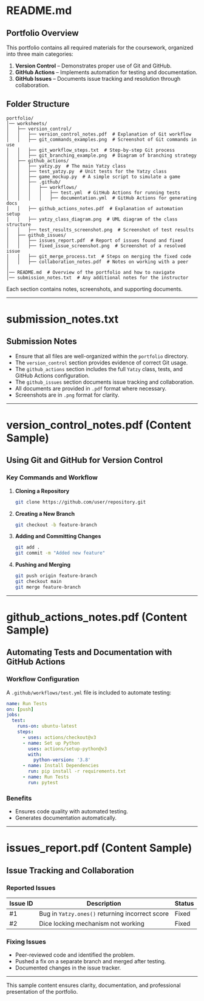 # README.md

## Portfolio Overview
This portfolio contains all required materials for the coursework, organized into three main categories:
1. **Version Control** – Demonstrates proper use of Git and GitHub.
2. **GitHub Actions** – Implements automation for testing and documentation.
3. **GitHub Issues** – Documents issue tracking and resolution through collaboration.

## Folder Structure
```
portfolio/  
│── worksheets/  
│   ├── version_control/  
│   │   ├── version_control_notes.pdf  # Explanation of Git workflow  
│   │   ├── git_commands_examples.png  # Screenshot of Git commands in use  
│   │   ├── git_workflow_steps.txt  # Step-by-step Git process  
│   │   ├── git_branching_example.png  # Diagram of branching strategy  
│   ├── github_actions/  
│   │   ├── yatzy.py  # The main Yatzy class  
│   │   ├── test_yatzy.py  # Unit tests for the Yatzy class  
│   │   ├── game_mockup.py  # A simple script to simulate a game  
│   │   ├── .github/  
│   │   │   ├── workflows/  
│   │   │   │   ├── test.yml  # GitHub Actions for running tests  
│   │   │   │   ├── documentation.yml  # GitHub Actions for generating docs  
│   │   ├── github_actions_notes.pdf  # Explanation of automation setup  
│   │   ├── yatzy_class_diagram.png  # UML diagram of the class structure  
│   │   ├── test_results_screenshot.png  # Screenshot of test results  
│   ├── github_issues/  
│   │   ├── issues_report.pdf  # Report of issues found and fixed  
│   │   ├── fixed_issue_screenshot.png  # Screenshot of a resolved issue  
│   │   ├── git_merge_process.txt  # Steps on merging the fixed code  
│   │   ├── collaboration_notes.pdf  # Notes on working with a peer  
│  
│── README.md  # Overview of the portfolio and how to navigate  
│── submission_notes.txt  # Any additional notes for the instructor  
```

Each section contains notes, screenshots, and supporting documents.

---

# submission_notes.txt

## Submission Notes
- Ensure that all files are well-organized within the `portfolio` directory.
- The `version_control` section provides evidence of correct Git usage.
- The `github_actions` section includes the full `Yatzy` class, tests, and GitHub Actions configuration.
- The `github_issues` section documents issue tracking and collaboration.
- All documents are provided in `.pdf` format where necessary.
- Screenshots are in `.png` format for clarity.

---

# version_control_notes.pdf (Content Sample)

## Using Git and GitHub for Version Control
### Key Commands and Workflow
1. **Cloning a Repository**  
   ```bash
   git clone https://github.com/user/repository.git
   ```
2. **Creating a New Branch**  
   ```bash
   git checkout -b feature-branch
   ```
3. **Adding and Committing Changes**  
   ```bash
   git add .
   git commit -m "Added new feature"
   ```
4. **Pushing and Merging**  
   ```bash
   git push origin feature-branch
   git checkout main
   git merge feature-branch
   ```

---

# github_actions_notes.pdf (Content Sample)

## Automating Tests and Documentation with GitHub Actions
### Workflow Configuration
A `.github/workflows/test.yml` file is included to automate testing:
```yaml
name: Run Tests
on: [push]
jobs:
  test:
    runs-on: ubuntu-latest
    steps:
      - uses: actions/checkout@v3
      - name: Set up Python
        uses: actions/setup-python@v3
        with:
          python-version: '3.8'
      - name: Install Dependencies
        run: pip install -r requirements.txt
      - name: Run Tests
        run: pytest
```
### Benefits
- Ensures code quality with automated testing.
- Generates documentation automatically.

---

# issues_report.pdf (Content Sample)

## Issue Tracking and Collaboration
### Reported Issues
| Issue ID | Description | Status |
|----------|------------|--------|
| #1 | Bug in `Yatzy.ones()` returning incorrect score | Fixed |
| #2 | Dice locking mechanism not working | Fixed |

### Fixing Issues
- Peer-reviewed code and identified the problem.
- Pushed a fix on a separate branch and merged after testing.
- Documented changes in the issue tracker.

---

This sample content ensures clarity, documentation, and professional presentation of the portfolio.

